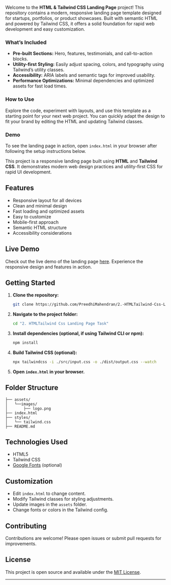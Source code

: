   
Welcome to the **HTML & Tailwind CSS Landing Page** project! This repository contains a modern, responsive landing page template designed for startups, portfolios, or product showcases. Built with semantic HTML and powered by Tailwind CSS, it offers a solid foundation for rapid web development and easy customization.

### What’s Included

- **Pre-built Sections:** Hero, features, testimonials, and call-to-action blocks.
- **Utility-first Styling:** Easily adjust spacing, colors, and typography using Tailwind’s utility classes.
- **Accessibility:** ARIA labels and semantic tags for improved usability.
- **Performance Optimizations:** Minimal dependencies and optimized assets for fast load times.

### How to Use

Explore the code, experiment with layouts, and use this template as a starting point for your next web project. You can quickly adapt the design to fit your brand by editing the HTML and updating Tailwind classes.

### Demo

To see the landing page in action, open `index.html` in your browser after following the setup instructions below.


This project is a responsive landing page built using **HTML** and **Tailwind CSS**. It demonstrates modern web design practices and utility-first CSS for rapid UI development.

## Features

- Responsive layout for all devices
- Clean and minimal design
- Fast loading and optimized assets
- Easy to customize
- Mobile-first approach
- Semantic HTML structure
- Accessibility considerations


## Live Demo

Check out the live demo of the landing page [here](https://htmltailwindcsslandingpage.netlify.app/). Experience the responsive design and features in action.

## Getting Started

1. **Clone the repository:**
    ```bash
    git clone https://github.com/PreedhiMahendran/2.-HTMLTailwind-Css-Landing-Page-Task
    ```
2. **Navigate to the project folder:**
    ```bash
    cd "2. HTMLTailwind Css Landing Page Task"
    ```
3. **Install dependencies (optional, if using Tailwind CLI or npm):**
    ```bash
    npm install
    ```
4. **Build Tailwind CSS (optional):**
    ```bash
    npx tailwindcss -i ./src/input.css -o ./dist/output.css --watch
    ```
5. **Open `index.html` in your browser.**

## Folder Structure

```
├── assets/
│   └──images/
│       ├── logo.png
├── index.html
├── styles/
│   └── tailwind.css
├── README.md
```

## Technologies Used

- HTML5
- Tailwind CSS
- [Google Fonts](https://fonts.google.com/) (optional)

## Customization

- Edit `index.html` to change content.
- Modify Tailwind classes for styling adjustments.
- Update images in the `assets` folder.
- Change fonts or colors in the Tailwind config.

## Contributing

Contributions are welcome! Please open issues or submit pull requests for improvements.

## License

This project is open source and available under the [MIT License](LICENSE).

---

